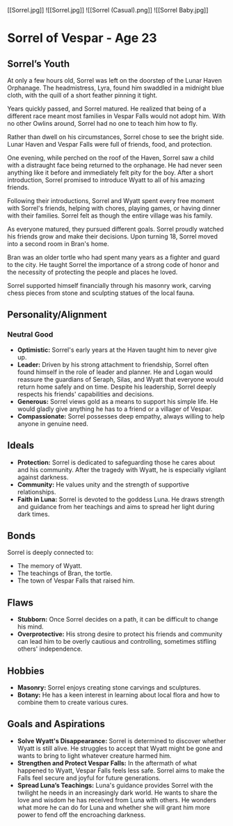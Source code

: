 [[Sorrel.jpg]]
![[Sorrel.jpg]]
![[Sorrel (Casual).png]]
![[Sorrel Baby.jpg]]

# Sorrel of Vespar - Age 23

## Sorrel’s Youth

At only a few hours old, Sorrel was left on the doorstep of the Lunar Haven Orphanage. The headmistress, Lyra, found him swaddled in a midnight blue cloth, with the quill of a short feather pinning it tight.

Years quickly passed, and Sorrel matured. He realized that being of a different race meant most families in Vespar Falls would not adopt him. With no other Owlins around, Sorrel had no one to teach him how to fly.

Rather than dwell on his circumstances, Sorrel chose to see the bright side. Lunar Haven and Vespar Falls were full of friends, food, and protection.

One evening, while perched on the roof of the Haven, Sorrel saw a child with a distraught face being returned to the orphanage. He had never seen anything like it before and immediately felt pity for the boy. After a short introduction, Sorrel promised to introduce Wyatt to all of his amazing friends.

Following their introductions, Sorrel and Wyatt spent every free moment with Sorrel's friends, helping with chores, playing games, or having dinner with their families. Sorrel felt as though the entire village was his family.

As everyone matured, they pursued different goals. Sorrel proudly watched his friends grow and make their decisions. Upon turning 18, Sorrel moved into a second room in Bran's home.

Bran was an older tortle who had spent many years as a fighter and guard to the city. He taught Sorrel the importance of a strong code of honor and the necessity of protecting the people and places he loved.

Sorrel supported himself financially through his masonry work, carving chess pieces from stone and sculpting statues of the local fauna.

## Personality/Alignment

### **Neutral Good**

- **Optimistic:** Sorrel's early years at the Haven taught him to never give up.
- **Leader:** Driven by his strong attachment to friendship, Sorrel often found himself in the role of leader and planner. He and Logan would reassure the guardians of Seraph, Silas, and Wyatt that everyone would return home safely and on time. Despite his leadership, Sorrel deeply respects his friends' capabilities and decisions.
- **Generous:** Sorrel views gold as a means to support his simple life. He would gladly give anything he has to a friend or a villager of Vespar.
- **Compassionate:** Sorrel possesses deep empathy, always willing to help anyone in genuine need.

## Ideals

- **Protection:** Sorrel is dedicated to safeguarding those he cares about and his community. After the tragedy with Wyatt, he is especially vigilant against darkness.
- **Community:** He values unity and the strength of supportive relationships.
- **Faith in Luna:** Sorrel is devoted to the goddess Luna. He draws strength and guidance from her teachings and aims to spread her light during dark times.

## Bonds

Sorrel is deeply connected to:
- The memory of Wyatt.
- The teachings of Bran, the tortle.
- The town of Vespar Falls that raised him.

## Flaws

- **Stubborn:** Once Sorrel decides on a path, it can be difficult to change his mind.
- **Overprotective:** His strong desire to protect his friends and community can lead him to be overly cautious and controlling, sometimes stifling others' independence.

## Hobbies

- **Masonry:** Sorrel enjoys creating stone carvings and sculptures.
- **Botany:** He has a keen interest in learning about local flora and how to combine them to create various cures.

## Goals and Aspirations

- **Solve Wyatt's Disappearance:** Sorrel is determined to discover whether Wyatt is still alive. He struggles to accept that Wyatt might be gone and wants to bring to light whatever creature harmed him.
- **Strengthen and Protect Vespar Falls:** In the aftermath of what happened to Wyatt, Vespar Falls feels less safe. Sorrel aims to make the Falls feel secure and joyful for future generations.
- **Spread Luna’s Teachings:** Luna's guidance provides Sorrel with the twilight he needs in an increasingly dark world. He wants to share the love and wisdom he has received from Luna with others. He wonders what more he can do for Luna and whether she will grant him more power to fend off the encroaching darkness.